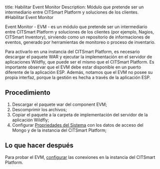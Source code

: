 
title: Habilitar Event Monitor
Description: Módulo que pretende ser un intermediario entre CITSmart Platform y soluciones de los clientes.
#Habilitar Event Monitor


Event Monitor - EVM - es un módulo que pretende ser un intermediario entre CITSmart Platform y soluciones de los clientes (por ejemplo, Nagios, CITSmart Inventory), sirviendo como un repositorio de informaciones de eventos, generado por herramientas de monitoreo o proceso de inventario.

Para activarlo en una instancia del CITSmart Platform, es necesario descargar el paquete WAR y ejecutar la implementación en el servidor de aplicaciones Wildfly, que puede ser el mismo que el CITSmart Platform. Es importante observar que el EVM debe estar disponible en un puerto diferente de la aplicación ESP. Además, notamos que el EVM no posee su propia interfaz, porque la gestión es hecha a través de la aplicación ESP.

Procedimiento 
----------

1. Descargar el paquete war del component EVM;  
2. Descomprimir los archivos;  
3. Copiar el paquete a la carpeta de implementación del servidor de la aplicación Wildfly;  
4. Configurar [Propriedades del Sistema][1] con los datos de acceso del Mongo y de la instancia del CITSmart Platform;  

Lo que hacer después
---------

Para probar el EVM, [configurar][2] las conexiones en la instancia del CITSmart Platform.  

[1]:/es-es/citsmart-esp-8/get-started/installation-and-upgrade/perform-installation.html
[2]:/es-es/citsmart-esp-8/processes/event/configuration/register-event-monitor-connection.html
